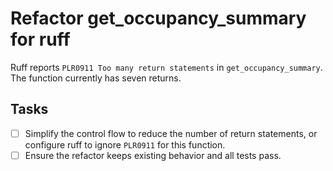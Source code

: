 # Refactor get_occupancy_summary for ruff

Ruff reports `PLR0911 Too many return statements` in `get_occupancy_summary`. The function currently has seven returns.

## Tasks
- [ ] Simplify the control flow to reduce the number of return statements, or configure ruff to ignore `PLR0911` for this function.
- [ ] Ensure the refactor keeps existing behavior and all tests pass.
